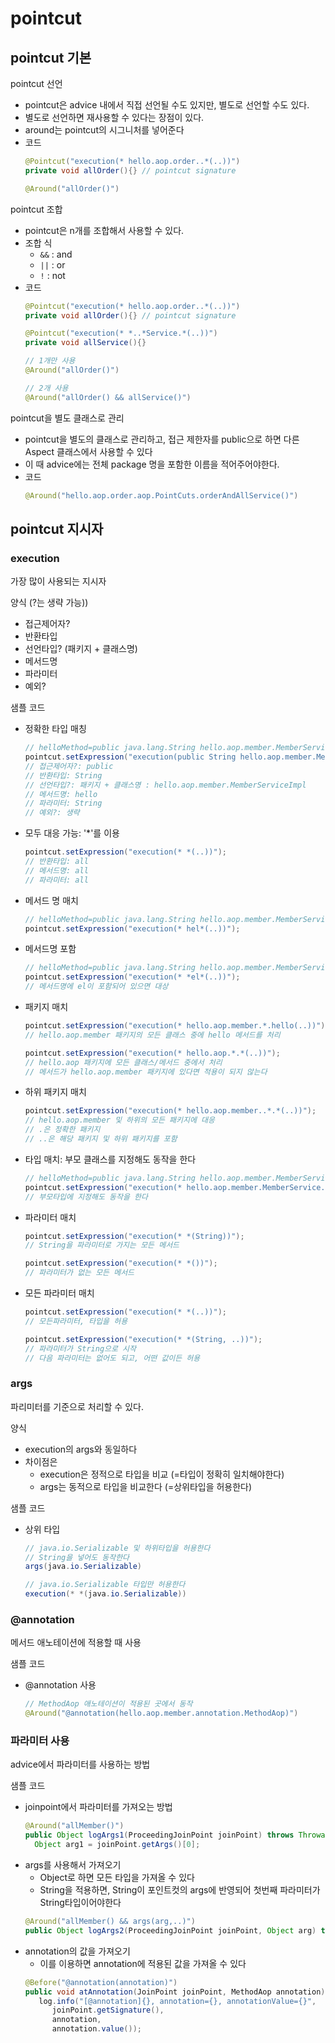 # pointcut
## pointcut 기본
pointcut 선언
- pointcut은 advice 내에서 직접 선언될 수도 있지만, 별도로 선언할 수도 있다. 
- 별도로 선언하면 재사용할 수 있다는 장점이 있다. 
- around는 pointcut의 시그니처를 넣어준다
- 코드
   ```java
   @Pointcut("execution(* hello.aop.order..*(..))")
   private void allOrder(){} // pointcut signature

   @Around("allOrder()")
   ```

pointcut 조합
- pointcut은 n개를 조합해서 사용할 수 있다. 
- 조합 식
   - `&&` : and
   - `||` : or
   - `!` : not
- 코드
   ```java
   @Pointcut("execution(* hello.aop.order..*(..))")
   private void allOrder(){} // pointcut signature

   @Pointcut("execution(* *..*Service.*(..))")
   private void allService(){}

   // 1개만 사용
   @Around("allOrder()")

   // 2개 사용
   @Around("allOrder() && allService()")
   ```

pointcut을 별도 클래스로 관리
- pointcut을 별도의 클래스로 관리하고, 접근 제한자를 public으로 하면 다른 Aspect 클래스에서 사용할 수 있다
- 이 때 advice에는 전체 package 명을 포함한 이름을 적어주어야한다. 
- 코드
   ```java
   @Around("hello.aop.order.aop.PointCuts.orderAndAllService()")
   ```

## pointcut 지시자
### execution
가장 많이 사용되는 지시자

양식 (?는 생략 가능))
- 접근제어자?
- 반환타입
- 선언타입? (패키지 + 클래스명)
- 메서드명
- 파라미터
- 예외?

샘플 코드
- 정확한 타입 매칭
   ```java
   // helloMethod=public java.lang.String hello.aop.member.MemberServiceImpl.hello(java.lang.String)
   pointcut.setExpression("execution(public String hello.aop.member.MemberServiceImpl.hello(String))");
   // 접근제어자?: public
   // 반환타입: String
   // 선언타입?: 패키지 + 클래스명 : hello.aop.member.MemberServiceImpl
   // 메서드명: hello
   // 파라미터: String
   // 예외?: 생략
   ```
- 모두 대응 가능: '*'를 이용
   ```java
   pointcut.setExpression("execution(* *(..))");
   // 반환타입: all
   // 메서드명: all
   // 파라미터: all
   ```
- 메서드 명 매치
   ```java
   // helloMethod=public java.lang.String hello.aop.member.MemberServiceImpl.hello(java.lang.String)
   pointcut.setExpression("execution(* hel*(..))");
   ```
- 메서드명 포함
   ```java
   // helloMethod=public java.lang.String hello.aop.member.MemberServiceImpl.hello(java.lang.String)
   pointcut.setExpression("execution(* *el*(..))");
   // 메서드명에 el이 포함되어 있으면 대상
   ```
- 패키지 매치
   ```java
   pointcut.setExpression("execution(* hello.aop.member.*.hello(..))");
   // hello.aop.member 패키지의 모든 클래스 중에 hello 메서드를 처리

   pointcut.setExpression("execution(* hello.aop.*.*(..))");
   // hello.aop 패키지에 모든 클래스/메서드 중에서 처리
   // 메서드가 hello.aop.member 패키지에 있다면 적용이 되지 않는다
   ```
- 하위 패키지 매치
   ```java
   pointcut.setExpression("execution(* hello.aop.member..*.*(..))");
   // hello.aop.member 및 하위의 모든 패키지에 대응
   // .은 정확한 패키지
   // ..은 해당 패키지 및 하위 패키지를 포함
   ```
- 타입 매치: 부모 클래스를 지정해도 동작을 한다
   ```java
   // helloMethod=public java.lang.String hello.aop.member.MemberServiceImpl.hello(java.lang.String)
   pointcut.setExpression("execution(* hello.aop.member.MemberService.*(..))");
   // 부모타입에 지정해도 동작을 한다
   ```
- 파라미터 매치
   ```java
   pointcut.setExpression("execution(* *(String))");
   // String을 파라미터로 가지는 모든 메서드

   pointcut.setExpression("execution(* *())");
   // 파라미터가 없는 모든 메서드
   ```
- 모든 파라미터 매치
   ```java
   pointcut.setExpression("execution(* *(..))");
   // 모든파라미터, 타입을 허용

   pointcut.setExpression("execution(* *(String, ..))");
   // 파라미터가 String으로 시작
   // 다음 파라미터는 없어도 되고, 어떤 값이든 허용
   ```

### args
파리미터를 기준으로 처리할 수 있다.

양식
- execution의 args와 동일하다
- 차이점은
   - execution은 정적으로 타입을 비교 (=타입이 정확히 일치해야한다)
   - args는 동적으로 타입을 비교한다 (=상위타입을 허용한다)

샘플 코드
- 상위 타입
   ```java
   // java.io.Serializable 및 하위타입을 허용한다
   // String을 넣어도 동작한다
   args(java.io.Serializable)

   // java.io.Serializable 타입만 허용한다
   execution(* *(java.io.Serializable))
   ```

### @annotation
메서드 애노테이션에 적용할 때 사용

샘플 코드
- @annotation 사용
   ```java
   // MethodAop 애노테이션이 적용된 곳에서 동작
   @Around("@annotation(hello.aop.member.annotation.MethodAop)")
   ```

### 파라미터 사용
advice에서 파라미터를 사용하는 방법

샘플 코드
- joinpoint에서 파라미터를 가져오는 방법
   ```java
   @Around("allMember()")
   public Object logArgs1(ProceedingJoinPoint joinPoint) throws Throwable {
     Object arg1 = joinPoint.getArgs()[0];
   ```
- args를 사용해서 가져오기
   - Object로 하면 모든 타입을 가져올 수 있다
   - String을 적용하면, String이 포인트컷의 args에 반영되어 첫번째 파라미터가 String타입이어야한다
   ```java
   @Around("allMember() && args(arg,..)")
   public Object logArgs2(ProceedingJoinPoint joinPoint, Object arg) throws Throwable {
   ```
- annotation의 값을 가져오기
   - 이를 이용하면 annotation에 적용된 값을 가져올 수 있다
   ```java
   @Before("@annotation(annotation)")
   public void atAnnotation(JoinPoint joinPoint, MethodAop annotation) {
      log.info("[@annotation]{}, annotation={}, annotationValue={}", 
         joinPoint.getSignature(), 
         annotation, 
         annotation.value());
   ```